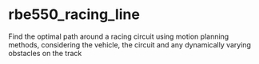 # rbe550_racing_line
Find the optimal path around a racing circuit using motion planning methods, considering the vehicle, the circuit and any dynamically varying obstacles on the track
